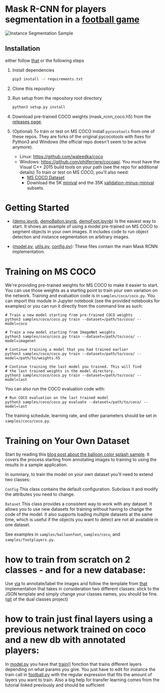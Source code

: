 # Mask R-CNN for players segmentation in a [football game](https://www.youtube.com/watch?v=RQ97o6tM8gc&index=3&list=PLasxefpCczor6fWojQbdwGA0lMMCPzodp)
![Instance Segmentation Sample](assets/4k_video.gif)

## Installation
either follow [that](https://www.youtube.com/watch?v=2TikTv6PWDw) or the following steps
1. Install dependencies
   ```bash
   pip3 install -r requirements.txt
   ```
2. Clone this repository
3. Run setup from the repository root directory
    ```bash
    python3 setup.py install
    ``` 
3. Download pre-trained COCO weights (mask_rcnn_coco.h5) from the [releases page](https://github.com/matterport/Mask_RCNN/releases).
4. (Optional) To train or test on MS COCO install `pycocotools` from one of these repos. They are forks of the original pycocotools with fixes for Python3 and Windows (the official repo doesn't seem to be active anymore).

    * Linux: https://github.com/waleedka/coco
    * Windows: https://github.com/philferriere/cocoapi.
    You must have the Visual C++ 2015 build tools on your path (see the repo for additional details)
    To train or test on MS COCO, you'll also need:
         * [MS COCO Dataset](http://cocodataset.org/#home)
         * Download the 5K [minival](https://dl.dropboxusercontent.com/s/o43o90bna78omob/instances_minival2014.json.zip?dl=0)
           and the 35K [validation-minus-minival](https://dl.dropboxusercontent.com/s/s3tw5zcg7395368/instances_valminusminival2014.json.zip?dl=0)
           subsets.

# Getting Started
* ([demo.ipynb](samples/demo.ipynb), [demoBallon.ipynb](samples/demoBallon.ipynb), [demoFoot.ipynb](samples/demoFoot.ipynb))  Is the easiest way to start. It shows an example of using a model pre-trained on MS COCO to segment objects in your own images.
It includes code to run object detection and instance segmentation on arbitrary images.

* ([model.py](mrcnn/model.py), [utils.py](mrcnn/utils.py), [config.py](mrcnn/config.py)): These files contain the main Mask RCNN implementation. 

# Training on MS COCO
We're providing pre-trained weights for MS COCO to make it easier to start. You can
use those weights as a starting point to train your own variation on the network.
Training and evaluation code is in `samples/coco/coco.py`. You can import this
module in Jupyter notebook (see the provided notebooks for examples) or you
can run it directly from the command line as such:

```
# Train a new model starting from pre-trained COCO weights
python3 samples/coco/coco.py train --dataset=/path/to/coco/ --model=coco

# Train a new model starting from ImageNet weights
python3 samples/coco/coco.py train --dataset=/path/to/coco/ --model=imagenet

# Continue training a model that you had trained earlier
python3 samples/coco/coco.py train --dataset=/path/to/coco/ --model=/path/to/weights.h5

# Continue training the last model you trained. This will find
# the last trained weights in the model directory.
python3 samples/coco/coco.py train --dataset=/path/to/coco/ --model=last
```

You can also run the COCO evaluation code with:
```
# Run COCO evaluation on the last trained model
python3 samples/coco/coco.py evaluate --dataset=/path/to/coco/ --model=last
```

The training schedule, learning rate, and other parameters should be set in `samples/coco/coco.py`.


# Training on Your Own Dataset

Start by reading this [blog post about the balloon color splash sample](https://engineering.matterport.com/splash-of-color-instance-segmentation-with-mask-r-cnn-and-tensorflow-7c761e238b46). It covers the process starting from annotating images to training to using the results in a sample application.


In summary, to train the model on your own dataset you'll need to extend two classes:

```Config```
This class contains the default configuration. Subclass it and modify the attributes you need to change.

```Dataset```
This class provides a consistent way to work with any dataset. 
It allows you to use new datasets for training without having to change 
the code of the model. It also supports loading multiple datasets at the
same time, which is useful if the objects you want to detect are not 
all available in one dataset. 

See examples in `samples/balloonfoot`, `samples/coco`, and `samples/footplayers.py`.



# how to train from scratch on 2 classes - and for a new database:
Use [via](https://github.com/JosephGesnouin/ViaAnnotationTool) to annotate/label the images and follow the template from [that](https://github.com/SUYEgit/Surgery-Robot-Detection-Segmentation/blob/master/surgery.py) implementation that takes in consideration two different classes: stick to the JSON template and simply change your classes names, you should be fine. ([git](https://github.com/SUYEgit/Surgery-Robot-Detection-Segmentation) of the dual classes project) 

# how to train just final layers using a previous network trained on coco and a new db with annotated players:
 In [model.py](https://github.com/JosephGesnouin/Mask_RCNN/blob/master/mrcnn/model.py) you have that [train()](https://github.com/JosephGesnouin/Mask_RCNN/blob/master/mrcnn/model.py#L2701-L2794) fonction that trains different layers depending on what params you give. You just have to edit for instance the train call in [football.py](phGesnouin/Mask_RCNN/blob/master/samples/footballplayers/footplayers.py#L227-L247) with the regular expression that fits the amount of layers you want to train. Also a big help for transfer learning comes from the tutorial linked previously and should be sufficient
